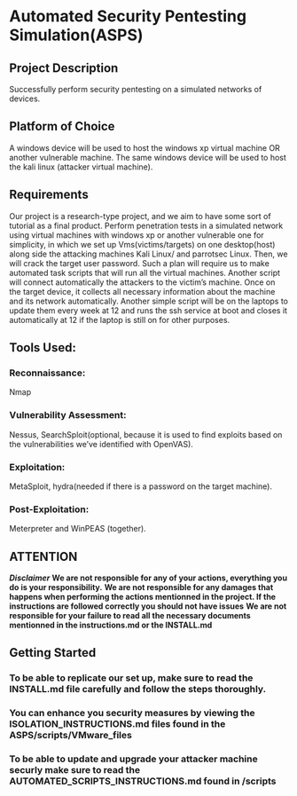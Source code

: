 # Automated Security Pentesting Simulation(ASPS)

## Project Description
Successfully perform security pentesting on a simulated networks of devices.

## Platform of Choice
A windows device will be used to host the windows xp virtual machine OR another vulnerable machine. The same windows device will be used to host the kali linux (attacker virtual machine).

## Requirements
Our project is a research-type project, and we aim to have some sort of tutorial as a final product.
Perform penetration tests in a simulated network using virtual machines with windows xp or another vulnerable one for simplicity, in which we set up Vms(victims/targets) on one desktop(host) along side the attacking machines Kali Linux/ and parrotsec Linux. Then, we will crack the target user password.
Such a plan will require us to make automated task scripts that will run all the virtual machines. Another script will connect automatically the attackers to the victim’s machine. Once on the target device, it collects all necessary information about the machine and its network automatically. Another simple script will be on the laptops to update them every week at 12 and runs the ssh service at boot and closes it automatically at 12 if the laptop is still on for other purposes.

## Tools Used:
### Reconnaissance: 
Nmap
### Vulnerability Assessment:
Nessus, SearchSploit(optional, because it is used to find exploits based on the vulnerabilities we’ve identified with OpenVAS).
### Exploitation: 
MetaSploit, hydra(needed if there is a password on the target machine).
### Post-Exploitation:
Meterpreter and WinPEAS (together). 

## ATTENTION
***Disclaimer***
**We are not responsible for any of your actions, everything you do is your responsibility.**
**We are not responsible for any damages that happens when performing the actions mentionned in the project. If the instructions are followed correctly you should not have issues**
**We are not responsible for your failure to read all the necessary documents mentionned in the instructions.md or the INSTALL.md**

## Getting Started
### To be able to replicate our set up, make sure to read the INSTALL.md file carefully and follow the steps thoroughly.
### You can enhance you security measures by viewing the ISOLATION_INSTRUCTIONS.md files found in the ASPS/scripts/VMware_files
### To be able to update and upgrade your attacker machine securly make sure to read the AUTOMATED_SCRIPTS_INSTRUCTIONS.md found in /scripts

